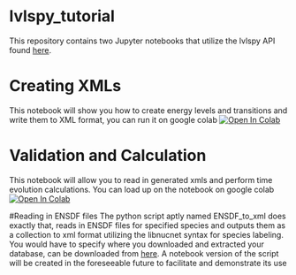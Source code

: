 # lvlspy_tutorial
This repository contains two Jupyter notebooks that utilize the lvlspy API found [here](https://github.com/jaadt7/lvlspy). 
# Creating XMLs
This notebook will show you how to create energy levels and transitions and write them to XML format, you can run it on google colab [![Open In Colab](https://colab.research.google.com/assets/colab-badge.svg)](https://colab.research.google.com/github/jaadt7/lvlspy_tutorial/blob/master/create_xml_notebook.ipynb)

# Validation and Calculation
This notebook will allow you to read in generated xmls and perform time evolution calculations. You can load up on the notebook on google colab [![Open In Colab](https://colab.research.google.com/assets/colab-badge.svg)](https://colab.research.google.com/github/jaadt7/lvlspy_tutorial/blob/master/validate_and_calculate.ipynb)

#Reading in ENSDF files
The python script aptly named ENSDF_to_xml does exactly that, reads in ENSDF files for specified species and outputs them as a collection to xml format utilizing the libnucnet syntax for species labeling. You would have to specify where you downloaded and extracted your database, can be downloaded from [here](https://www.nndc.bnl.gov/ensdfarchivals/). A notebook version of the script will be created in the foreseeable future to facilitate and demonstrate its use
